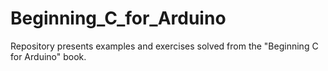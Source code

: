 # Beginning_C_for_Arduino
Repository presents examples and exercises solved from the "Beginning C for Arduino" book.
